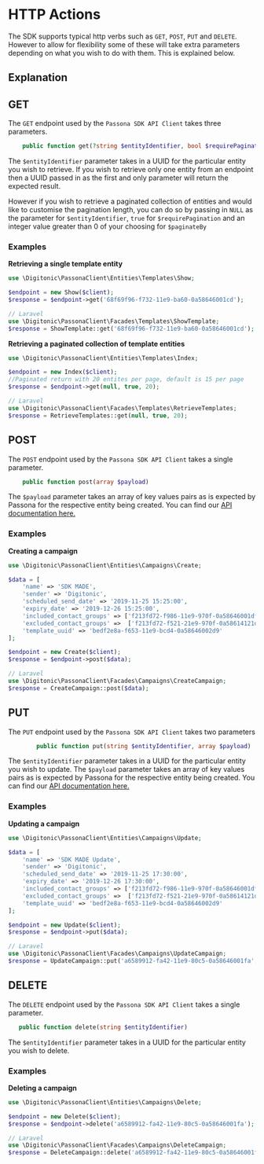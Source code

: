 # HTTP Actions

The SDK supports typical http verbs such as `GET`, `POST`, `PUT` and `DELETE`. However to allow for flexibility some of these will
take extra parameters depending on what you wish to do with them. This is explained below.

## Explanation

## GET
The `GET` endpoint used by the `Passona SDK API Client` takes three parameters.

```php
    public function get(?string $entityIdentifier, bool $requirePagination = false, ?int $paginateBy = 15)
```

The `$entityIdentifier` parameter takes in a UUID for the particular entity you wish to retrieve. If you wish to retrieve only one entity from
an endpoint then a UUID passed in as the first and only parameter will return the expected result.

However if you wish to retrieve a paginated collection of entities and would like to customise the pagination length, you can do so
by passing in `NULL` as the parameter for `$entityIdentifier`, `true` for `$requirePagination` and an integer value
greater than 0 of your choosing for `$paginateBy`

### Examples

**Retrieving a single template entity**

```php
use \Digitonic\PassonaClient\Entities\Templates\Show;

$endpoint = new Show($client);
$response = $endpoint->get('68f69f96-f732-11e9-ba60-0a58646001cd');

// Laravel
use \Digitonic\PassonaClient\Facades\Templates\ShowTemplate;
$response = ShowTemplate::get('68f69f96-f732-11e9-ba60-0a58646001cd');
```

**Retrieving a paginated collection of template entities**

```php
use \Digitonic\PassonaClient\Entities\Templates\Index;

$endpoint = new Index($client);
//Paginated return with 20 entites per page, default is 15 per page
$response = $endpoint->get(null, true, 20);

// Laravel
use \Digitonic\PassonaClient\Facades\Templates\RetrieveTemplates;
$response = RetrieveTemplates::get(null, true, 20);
```

## POST
The `POST` endpoint used by the `Passona SDK API Client` takes a single parameter.

```php
    public function post(array $payload)
```

The `$payload` parameter takes an array of key values pairs as is expected by Passona for the respective entity being created.
You can find our [API documentation here.](https://digitonic.co.uk) 

### Examples

**Creating a campaign**

```php
use \Digitonic\PassonaClient\Entities\Campaigns\Create;

$data = [
    'name' => 'SDK MADE',
    'sender' => 'Digitonic',
    'scheduled_send_date' => '2019-11-25 15:25:00',
    'expiry_date' => '2019-12-26 15:25:00',
    'included_contact_groups' => ['f213fd72-f986-11e9-970f-0a58646001df'],
    'excluded_contact_groups' =>  ['f213fd72-f521-21e9-970f-0a58614121df'],
    'template_uuid' => 'bedf2e8a-f653-11e9-bcd4-0a58646002d9'
];

$endpoint = new Create($client);
$response = $endpoint->post($data);

// Laravel
use \Digitonic\PassonaClient\Facades\Campaigns\CreateCampaign;
$response = CreateCampaign::post($data);
```

## PUT
The `PUT` endpoint used by the `Passona SDK API Client` takes two parameters

```php
        public function put(string $entityIdentifier, array $payload)
```

The `$entityIdentifier` parameter takes in a UUID for the particular entity you wish to update.
The `$payload` parameter takes an array of key values pairs as is expected by Passona for the respective entity being created.
You can find our [API documentation here.](https://digitonic.co.uk) 

### Examples

**Updating a campaign**

```php
use \Digitonic\PassonaClient\Entities\Campaigns\Update;

$data = [
    'name' => 'SDK MADE Update',
    'sender' => 'Digitonic',
    'scheduled_send_date' => '2019-11-25 17:30:00',
    'expiry_date' => '2019-12-26 17:30:00',
    'included_contact_groups' => ['f213fd72-f986-11e9-970f-0a58646001df'],
    'excluded_contact_groups' =>  ['f213fd72-f521-21e9-970f-0a58614121df'],
    'template_uuid' => 'bedf2e8a-f653-11e9-bcd4-0a58646002d9'
];

$endpoint = new Update($client);
$response = $endpoint->put($data);

// Laravel
use \Digitonic\PassonaClient\Facades\Campaigns\UpdateCampaign;
$response = UpdateCampaign::put('a6589912-fa42-11e9-80c5-0a58646001fa', $data);
```

## DELETE
The `DELETE` endpoint used by the `Passona SDK API Client` takes a single parameter.

```php
   public function delete(string $entityIdentifier)
```

The `$entityIdentifier` parameter takes in a UUID for the particular entity you wish to delete.

### Examples

**Deleting a campaign**

```php
use \Digitonic\PassonaClient\Entities\Campaigns\Delete;

$endpoint = new Delete($client);
$response = $endpoint->delete('a6589912-fa42-11e9-80c5-0a58646001fa');

// Laravel
use \Digitonic\PassonaClient\Facades\Campaigns\DeleteCampaign;
$response = DeleteCampaign::delete('a6589912-fa42-11e9-80c5-0a58646001fa');
```






